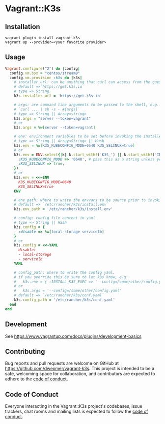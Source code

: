 # Vagrant::K3s

## Installation

```shell
vagrant plugin install vagrant-k3s
vagrant up --provider=<your favorite provider>
```

## Usage

```ruby
Vagrant.configure("2") do |config|
  config.vm.box = "centos/stream8"
  config.vm.provision :k3s do |k3s|
    # installer_url: can be anything that curl can access from the guest
    # default =>`https://get.k3s.io`
    # type => String
    k3s.installer_url = 'https://get.k3s.io'

    # args: are command line arguments to be passed to the shell, e.g.:
    # `curl ... | sh -s - #{args}`
    # type => String || Array<string>
    k3s.args = "server --token=vagrant"
    # or
    k3s.args = %w[server --token=vagrant]

    # env: environment variables to be set before invoking the installer script
    # type => String || Array<String> || Hash
    k3s.env = %w[K3S_KUBECONFIG_MODE=0640 K3S_SELINUX=true]
    # or
    k3s.env = ENV.select{|k| k.start_with?('K3S_') || k.start_with?('INSTALL_K3S_')}.merge({
      :K3S_KUBECONFIG_MODE => '0640', # pass this as a string unless you like weird results in your guest ...
      :K3S_SELINUX => true,
    })
    # or
    k3s.env = <<~ENV
      K3S_KUBECONFIG_MODE=0640
      K3S_SELINUX=true
    ENV

    # env_path: where to write the envvars to be source prior to invoking the installer script
    # default => `/etc/rancher/k3s/install.env`
    k3s.env_path = '/etc/rancher/k3s/install.env'

    # config: config file content in yaml
    # type => String || Hash
    k3s.config = {
      :disable => %w[local-storage servicelb]
    }
    # or
    k3s.config = <<~YAML
      disable:
      - local-storage
      - servicelb
    YAML

    # config_path: where to write the config yaml.
    # if you override this be sure to let k3s know, e.g.
    #   k3s.env = { :INSTALL_K3S_EXEC => '--config=/some/other/config.yaml' }
    # or
    #   k3s.args = '--config=/some/other/config.yaml'
    # default => `/etc/rancher/k3s/conf.yaml`
    k3s.config_path = '/etc/rancher/k3s/conf.yaml'
  end
end

```
## Development

See https://www.vagrantup.com/docs/plugins/development-basics

## Contributing

Bug reports and pull requests are welcome on GitHub at https://github.com/dweomer/vagrant-k3s. This project is intended to be a safe, welcoming space for collaboration, and contributors are expected to adhere to the [code of conduct](https://github.com/dweomer/vagrant-k3s/blob/master/CODE_OF_CONDUCT.md).

## Code of Conduct

Everyone interacting in the Vagrant::K3s project's codebases, issue trackers, chat rooms and mailing lists is expected to follow the [code of conduct](https://github.com/dweomer/vagrant-k3s/blob/master/CODE_OF_CONDUCT.md).
